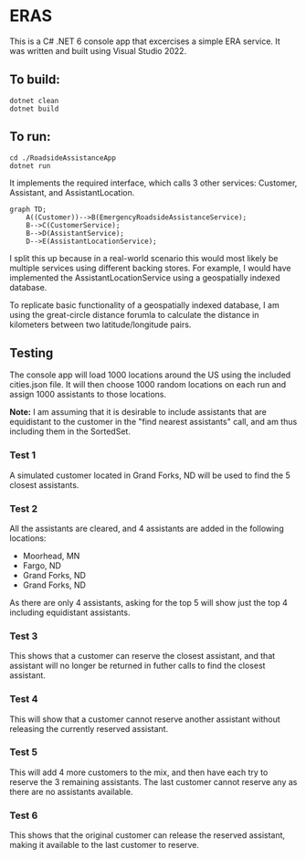 # ERAS

This is a C# .NET 6 console app that excercises a simple ERA service.
It was written and built using Visual Studio 2022.

## To build:

```
dotnet clean
dotnet build
```

## To run:

```
cd ./RoadsideAssistanceApp
dotnet run
```

It implements the required interface, which calls 3 other services: Customer, Assistant, and AssistantLocation.

```mermaid
graph TD;
    A((Customer))-->B(EmergencyRoadsideAssistanceService);
    B-->C(CustomerService);
    B-->D(AssistantService);
    D-->E(AssistantLocationService);
```

I split this up because in a real-world scenario this would most likely be multiple services using different backing stores.  For example, I would have implemented the AssistantLocationService using a geospatially indexed database.

To replicate basic functionality of a geospatially indexed database, I am using the great-circle distance forumla to calculate the distance in kilometers between two latitude/longitude pairs.

## Testing

The console app will load 1000 locations around the US using the included cities.json file.  It will then choose 1000 random locations on each run and assign 1000 assistants to those locations.

**Note:** I am assuming that it is desirable to include assistants that are equidistant to the customer in the "find nearest assistants" call, and am thus including them in the SortedSet.

### Test 1

A simulated customer located in Grand Forks, ND will be used to find the 5 closest assistants.

### Test 2

All the assistants are cleared, and 4 assistants are added in the following locations:

* Moorhead, MN
* Fargo, ND
* Grand Forks, ND
* Grand Forks, ND

As there are only 4 assistants, asking for the top 5 will show just the top 4 including equidistant assistants.

### Test 3

This shows that a customer can reserve the closest assistant, and that assistant will no longer be returned in futher calls to find the closest assistant.

### Test 4
This will show that a customer cannot reserve another assistant without releasing the currently reserved assistant.

### Test 5

This will add 4 more customers to the mix, and then have each try to reserve the 3 remaining assistants.  The last customer cannot reserve any as there are no assistants available.

### Test 6

This shows that the original customer can release the reserved assistant, making it available to the last customer to reserve.